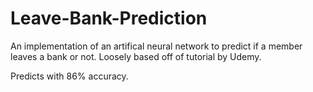 # Leave-Bank-Prediction

An implementation of an artifical neural network to predict if a member leaves a bank or not. Loosely based off of tutorial by Udemy.

Predicts with 86% accuracy.
